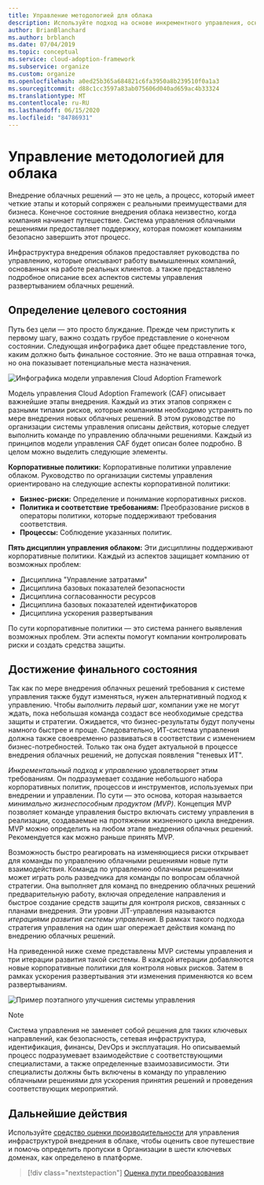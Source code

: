 ```yaml
---
title: Управление методологией для облака
description: Используйте подход на основе инкрементного управления, основанный на минимально допустимом продукте (MVP) для поддержки корпоративных политик, и быстро переходите к внедрению в облако.
author: BrianBlanchard
ms.author: brblanch
ms.date: 07/04/2019
ms.topic: conceptual
ms.service: cloud-adoption-framework
ms.subservice: organize
ms.custom: organize
ms.openlocfilehash: a0ed25b365a684821c6fa3950a8b239510f0a1a3
ms.sourcegitcommit: d88c1cc3597a83ab075606d040ad659ac4b33324
ms.translationtype: MT
ms.contentlocale: ru-RU
ms.lasthandoff: 06/15/2020
ms.locfileid: "84786931"
---
```

# <a name="govern-methodology-for-the-cloud"></a>Управление методологией для облака

Внедрение облачных решений — это не цель, а процесс, который имеет четкие этапы и который сопряжен с реальными преимуществами для бизнеса. Конечное состояние внедрения облака неизвестно, когда компания начинает путешествие. Система управления облачными решениями предоставляет поддержку, которая поможет компаниям безопасно завершить этот процесс.

Инфраструктура внедрения облаков предоставляет руководства по управлению, которые описывают работу вымышленных компаний, основанных на работе реальных клиентов. а также представлено подробное описание всех аспектов системы управления развертыванием облачных решений.

## <a name="envision-an-end-state"></a>Определение целевого состояния

Путь без цели — это просто блуждание. Прежде чем приступить к первому шагу, важно создать грубое представление о конечном состоянии. Следующая инфографика дает общее представление того, каким должно быть финальное состояние. Это не ваша отправная точка, но она показывает потенциальные места назначения.

![Инфографика модели управления Cloud Adoption Framework](../_images/operational-transformation-govern-large.png)

Модель управления Cloud Adoption Framework (CAF) описывает важнейшие этапы внедрения. Каждый из этих этапов сопряжен с разными типами рисков, которые компаниям необходимо устранять по мере внедрения новых облачных решений. В этом руководстве по организации системы управления описаны действия, которые следует выполнить команде по управлению облачными решениями. Каждый из принципов модели управления CAF будет описан более подробно. В целом можно выделить следующие элементы.

**Корпоративные политики:** Корпоративные политики управление облаком. Руководство по организации системы управления ориентировано на следующие аспекты корпоративной политики:

- **Бизнес-риски:** Определение и понимание корпоративных рисков.
- **Политика и соответствие требованиям:** Преобразование рисков в операторы политики, которые поддерживают требования соответствия.
- **Процессы:** Соблюдение указанных политик.

**Пять дисциплин управления облаком:** Эти дисциплины поддерживают корпоративные политики. Каждый из аспектов защищает компанию от возможных проблем:

- Дисциплина "Управление затратами"
- Дисциплина базовых показателей безопасности
- Дисциплина согласованности ресурсов
- Дисциплина базовых показателей идентификаторов
- Дисциплина ускорения развертывания

По сути корпоративные политики — это система раннего выявления возможных проблем. Эти аспекты помогут компании контролировать риски и создать средства защиты.

## <a name="grow-to-the-end-state"></a>Достижение финального состояния

Так как по мере внедрения облачных решений требования к системе управления также будут изменяться, нужен альтернативный подход к управлению. Чтобы _выполнить первый шаг_, компании уже не могут ждать, пока небольшая команда создаст все необходимые средства защиты и стратегии. Ожидается, что бизнес-результаты будут получены намного быстрее и проще. Следовательно, ИТ-система управления должна также своевременно развиваться в соответствии с изменением бизнес-потребностей. Только так она будет актуальной в процессе внедрения облачных решений, не допуская появления "теневых ИТ".

_Инкрементальный подход к управлению_ удовлетворяет этим требованиям. Он подразумевает создание небольшого набора корпоративных политик, процессов и инструментов, используемых при внедрении и управлении. По сути — это основа, которая называется _минимально жизнеспособным продуктом (MVP)_. Концепция MVP позволяет команде управления быстро включать систему управления в реализации, создаваемые на протяжении жизненного цикла внедрения. MVP можно определить на любом этапе внедрения облачных решений. Рекомендуется как можно раньше принять MVP.

Возможность быстро реагировать на изменяющиеся риски открывает для команды по управлению облачными решениями новые пути взаимодействия. Команда по управлению облачными решениями может играть роль разведчика для команды по вопросам облачной стратегии. Она выполняет для команд по внедрению облачных решений предварительную работу, включая определение направления и быстрое создание средств защиты для контроля рисков, связанных с планами внедрения. Эти уровни JIT-управления называются _итерациями развития системы управления_. В рамках такого подхода стратегия управления на один шаг опережает действия команд по внедрению облачных решений.

На приведенной ниже схеме представлены MVP системы управления и три итерации развития такой системы. В каждой итерации добавляются новые корпоративные политики для контроля новых рисков. Затем в рамках ускорения развертывания эти изменения применяются ко всем развертываниям.

![Пример поэтапного улучшения системы управления](../_images/govern/incremental-governance-example.png)

> [!NOTE]
> Система управления не заменяет собой решения для таких ключевых направлений, как безопасность, сетевая инфраструктура, идентификация, финансы, DevOps и эксплуатация. Но описываемый процесс подразумевает взаимодействие с соответствующими специалистами, а также определенные взаимозависимости. Эти специалисты должны быть включены в команду по управлению облачными решениями для ускорения принятия решений и проведения соответствующих мероприятий.

## <a name="next-steps"></a>Дальнейшие действия

Используйте [средство оценки производительности](https://cafbaseline.com) для управления инфраструктурой внедрения в облаке, чтобы оценить свое путешествие и помочь определить пропуски в Организации в шести ключевых доменах, как определено в платформе.

> [!div class="nextstepaction"]
> [Оценка пути преобразования](./benchmark.md)
